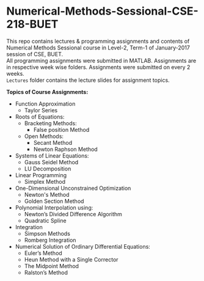 # Numerical-Methods-Sessional-CSE-218-BUET

This repo contains lectures & programming assignments and contents of Numerical Methods Sessional course in Level-2, Term-1 of January-2017 session of CSE, BUET.  
All programming assignments were submitted in MATLAB. Assignments are in respective week wise folders. Assignments were submitted on every 2 weeks.  
`Lectures` folder contains the lecture slides for assignment topics. 
  
**Topics of Course Assignments:**

- Function Approximation  
    - Taylor Series
- Roots of Equations:
    - Bracketing Methods:
        - False position Method     
    - Open Methods:
        - Secant Method
        - Newton Raphson Method  
- Systems of Linear Equations:
    - Gauss Seidel Method
    - LU Decomposition  
- Linear Programming
    - Simplex Method
- One-Dimensional Unconstrained Optimization  
    - Newton's Method
    - Golden Section Method  
- Polynomial Interpolation using:  
    - Newton’s Divided Difference Algorithm  
    - Quadratic Spline  
- Integration  
    - Simpson Methods
    - Romberg Integration
- Numerical Solution of Ordinary Differential Equations:
    - Euler’s Method  
    - Heun Method with a Single Corrector  
    - The Midpoint Method  
    - Ralston’s Method
